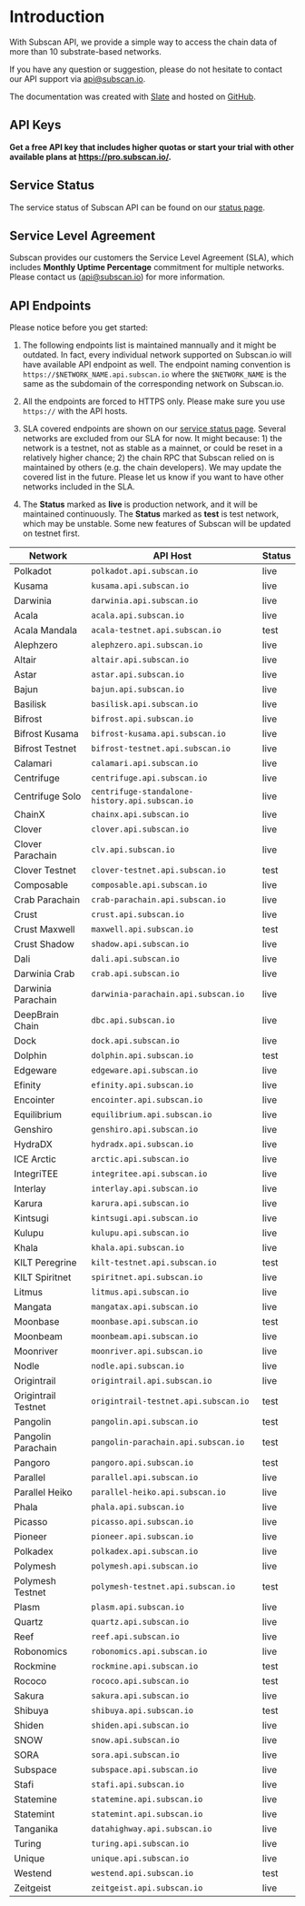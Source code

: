 
# Introduction

With Subscan API, we provide a simple way to access the chain data of more than 10 substrate-based networks.

If you have any question or suggestion, please do not hesitate to contact our API support via [api@subscan.io](mailto:api@subscan.io).

The documentation was created with [Slate](https://github.com/slatedocs/slate) and hosted on [GitHub](https://github.com/subscan-explorer/subscan-api-docs).

## API Keys

**Get a free API key that includes higher quotas or start your trial with other available plans at <https://pro.subscan.io/>.**

## Service Status

The service status of Subscan API can be found on our [status page](https://subscan.statuspage.io).

## Service Level Agreement

Subscan provides our customers the Service Level Agreement (SLA), which includes **Monthly Uptime Percentage** commitment for multiple networks. Please contact us ([api@subscan.io](mailto:api@subscan.io)) for more information.

## API Endpoints

Please notice before you get started:

1. The following endpoints list is maintained mannually and it might be outdated. In fact, every individual network supported on Subscan.io will have available API endpoint as well. The endpoint naming convention is `https://$NETWORK_NAME.api.subscan.io` where the `$NETWORK_NAME` is the same as the subdomain of the corresponding network on Subscan.io.

2. All the endpoints are forced to HTTPS only. Please make sure you use `https://` with the API hosts.

3. SLA covered endpoints are shown on our [service status page](https://subscan.statuspage.io/). Several networks are excluded from our SLA for now. It might because: 1) the network is a testnet, not as stable as a mainnet, or could be reset in a relatively higher chance; 2) the chain RPC that Subscan relied on is maintained by others (e.g. the chain developers). We may update the covered list in the future. Please let us know if you want to have other networks included in the SLA.

4. The **Status** marked as **live** is production network, and it will be maintained continuously. The **Status** marked as **test** is test network, which may be unstable. Some new features of Subscan will be updated on testnet first.

| Network            | API Host                                       | Status |
| ------------------ | ---------------------------------------------- | ------ |
| Polkadot           | `polkadot.api.subscan.io`                      | live   |
| Kusama             | `kusama.api.subscan.io`                        | live   |
| Darwinia           | `darwinia.api.subscan.io`                      | live   |
| Acala              | `acala.api.subscan.io`                         | live   |
| Acala Mandala      | `acala-testnet.api.subscan.io`                 | test   |
| Alephzero          | `alephzero.api.subscan.io`                     | live   |
| Altair             | `altair.api.subscan.io`                        | live   |
| Astar              | `astar.api.subscan.io`                         | live   |
| Bajun              | `bajun.api.subscan.io`                         | live   |
| Basilisk           | `basilisk.api.subscan.io`                      | live   |
| Bifrost            | `bifrost.api.subscan.io`                       | live   |
| Bifrost Kusama     | `bifrost-kusama.api.subscan.io`                | live   |
| Bifrost Testnet    | `bifrost-testnet.api.subscan.io`               | live   |
| Calamari           | `calamari.api.subscan.io`                      | live   |
| Centrifuge         | `centrifuge.api.subscan.io`                    | live   |
| Centrifuge Solo    | `centrifuge-standalone-history.api.subscan.io` | live   |
| ChainX             | `chainx.api.subscan.io`                        | live   |
| Clover             | `clover.api.subscan.io`                        | live   |
| Clover Parachain   | `clv.api.subscan.io`                           | live   |
| Clover Testnet     | `clover-testnet.api.subscan.io`                | test   |
| Composable         | `composable.api.subscan.io`                    | live   |
| Crab Parachain     | `crab-parachain.api.subscan.io`                | live   |
| Crust              | `crust.api.subscan.io`                         | live   |
| Crust Maxwell      | `maxwell.api.subscan.io`                       | test   |
| Crust Shadow       | `shadow.api.subscan.io`                        | live   |
| Dali               | `dali.api.subscan.io`                          | live   |
| Darwinia Crab      | `crab.api.subscan.io`                          | live   |
| Darwinia Parachain | `darwinia-parachain.api.subscan.io`            | live   |
| DeepBrain Chain    | `dbc.api.subscan.io`                           | live   |
| Dock               | `dock.api.subscan.io`                          | live   |
| Dolphin            | `dolphin.api.subscan.io`                       | test   |
| Edgeware           | `edgeware.api.subscan.io`                      | live   |
| Efinity            | `efinity.api.subscan.io`                       | live   |
| Encointer          | `encointer.api.subscan.io`                     | live   |
| Equilibrium        | `equilibrium.api.subscan.io`                   | live   |
| Genshiro           | `genshiro.api.subscan.io`                      | live   |
| HydraDX            | `hydradx.api.subscan.io`                       | live   |
| ICE Arctic         | `arctic.api.subscan.io`                        | live   |
| IntegriTEE         | `integritee.api.subscan.io`                    | live   |
| Interlay           | `interlay.api.subscan.io`                      | live   |
| Karura             | `karura.api.subscan.io`                        | live   |
| Kintsugi           | `kintsugi.api.subscan.io`                      | live   |
| Kulupu             | `kulupu.api.subscan.io`                        | live   |
| Khala              | `khala.api.subscan.io`                         | live   |
| KILT Peregrine     | `kilt-testnet.api.subscan.io`                  | test   |
| KILT Spiritnet     | `spiritnet.api.subscan.io`                     | live   |
| Litmus             | `litmus.api.subscan.io`                        | live   |
| Mangata            | `mangatax.api.subscan.io`                      | live   |
| Moonbase           | `moonbase.api.subscan.io`                      | test   |
| Moonbeam           | `moonbeam.api.subscan.io`                      | live   |
| Moonriver          | `moonriver.api.subscan.io`                     | live   |
| Nodle              | `nodle.api.subscan.io`                         | live   |
| Origintrail        | `origintrail.api.subscan.io`                   | live   |
| Origintrail Testnet| `origintrail-testnet.api.subscan.io`           | test   |
| Pangolin           | `pangolin.api.subscan.io`                      | test   |
| Pangolin Parachain | `pangolin-parachain.api.subscan.io`            | test   |
| Pangoro            | `pangoro.api.subscan.io`                       | test   |
| Parallel           | `parallel.api.subscan.io`                      | live   |
| Parallel Heiko     | `parallel-heiko.api.subscan.io`                | live   |
| Phala              | `phala.api.subscan.io`                         | live   |
| Picasso            | `picasso.api.subscan.io`                       | live   |
| Pioneer            | `pioneer.api.subscan.io`                       | live   |
| Polkadex           | `polkadex.api.subscan.io`                      | live   |
| Polymesh           | `polymesh.api.subscan.io`                      | live   |
| Polymesh Testnet   | `polymesh-testnet.api.subscan.io`              | test   |
| Plasm              | `plasm.api.subscan.io`                         | live   |
| Quartz             | `quartz.api.subscan.io`                        | live   |
| Reef               | `reef.api.subscan.io`                          | live   |
| Robonomics         | `robonomics.api.subscan.io`                    | live   |
| Rockmine           | `rockmine.api.subscan.io`                      | test   |
| Rococo             | `rococo.api.subscan.io`                        | test   |
| Sakura             | `sakura.api.subscan.io`                        | live   |
| Shibuya            | `shibuya.api.subscan.io`                       | test   |
| Shiden             | `shiden.api.subscan.io`                        | live   |
| SNOW               | `snow.api.subscan.io`                          | live   |
| SORA               | `sora.api.subscan.io`                          | live   |
| Subspace           | `subspace.api.subscan.io`                      | live   |
| Stafi              | `stafi.api.subscan.io`                         | live   |
| Statemine          | `statemine.api.subscan.io`                     | live   |
| Statemint          | `statemint.api.subscan.io`                     | live   |
| Tanganika          | `datahighway.api.subscan.io`                   | live   |
| Turing             | `turing.api.subscan.io`                        | live   |
| Unique             | `unique.api.subscan.io`                        | live   |
| Westend            | `westend.api.subscan.io`                       | test   |
| Zeitgeist          | `zeitgeist.api.subscan.io`                     | live   |
